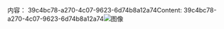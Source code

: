 <span data-ttu-id="3fed1-101">内容： 39c4bc78-a270-4c07-9623-6d74b8a12a74</span><span class="sxs-lookup"><span data-stu-id="3fed1-101">Content: 39c4bc78-a270-4c07-9623-6d74b8a12a74</span></span>![图像](3a8489a7-ebef-4fec-a1a3-08b16ac225ce.png)

